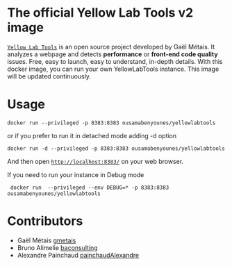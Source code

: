 # The official Yellow Lab Tools v2 image
[`Yellow Lab Tools`](https://github.com/YellowLabTools/YellowLabTools) is an open source project developed by Gaël Métais.
It analyzes a webpage and detects **performance** or **front-end code quality** issues. Free, easy to launch, easy to understand, in-depth details. With this docker image, you can run your own YellowLabTools instance.
This image will be updated continuously.


# Usage
```
docker run --privileged -p 8383:8383 ousamabenyounes/yellowlabtools 
```
or if you prefer to run it in detached mode adding -d option  

```
docker run -d --privileged -p 8383:8383 ousamabenyounes/yellowlabtools 
```

And then open [`http://localhost:8383/`](http://localhost:8383/) on your web browser.  


If you need to run your instance in Debug mode

```
 docker run  --privileged --env DEBUG=* -p 8383:8383 ousamabenyounes/yellowlabtools
```

# Contributors
- Gaël Métais [gmetais](https://github.com/gmetais)
- Bruno Alimelie [baconsulting](https://github.com/baconsulting)
- Alexandre Painchaud [painchaudAlexandre](https://github.com/painchaudAlexandre)
